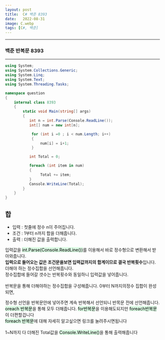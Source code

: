 ```yaml
---
layout: post
title:  C# 백준 8393
date:   2022-08-31
image: C.webp
tags: [C#, 백준]
---
```


---
### 백준 반복문 8393
---

```c#
using System;
using System.Collections.Generic;
using System.Linq;
using System.Text;
using System.Threading.Tasks;

namespace question
{
    internal class 8393
    {
        static void Main(string[] args)
        { 
           int n = int.Parse(Console.ReadLine());
           int[] num = new int[n];

            for (int i =0 ; i < num.Length; i++)
            {
                num[i] = i+1;
            }

           int Total = 0;

           foreach (int item in num)
           {
                Total += item;
           }
           Console.WriteLine(Total);
        }
    }
}
```

## 합
  - 입력 : 첫줄에 정수 n이 주어집니다.
  - 조건 : 1부터 n까지 합을 더해줍니다.
  - 출력 : 더해진 값을 출력합니다.

입력값을 <mark style='background-color: #dcffe4'>int.Parse(Console.ReadLine())</mark>를 이용해서 바로 정수형으로 변환해서 받아와줍니다.<br>
**입력으로 들어오는 값은 조건문을보면 입력값까지의 합계이므로 결국 반복횟수**입니다.<br>
더해야 하는 정수집합을 선언해줍니다.<br> 정수집합에 들어갈 갯수는 반복횟수와 동일하니 입력값을 넣어줍니다.<br><br>
반복문을 통해 더해야하는 정수집합을 구성해줍니다. 
0부터 N까지의정수 집합이 완성되면, 

정수형 선언을 반복문안에 넣어주면 계속 반복해서 선언되니 반목문 전에 선언해줍니다. 
<mark style='background-color: #dcffe4'>oreach 반복문</mark>을 통해 모두 더해줍니다. <mark style='background-color: #dcffe4'>for반복문</mark>을 이용해도되지만 <mark style='background-color: #dcffe4'>foreach반복문</mark>이 더편할겁니다<br>
<mark style='background-color: #dcffe4'>foreach 반복문</mark>에 대해 자세히 알고싶으면 링크를 눌려주시면됩니다<br><Br>
1~N까지 다 더해진 Total값을 <mark style='background-color: #dcffe4'>Console.WriteLine()</mark>을 통해 출력해줍니다<br>